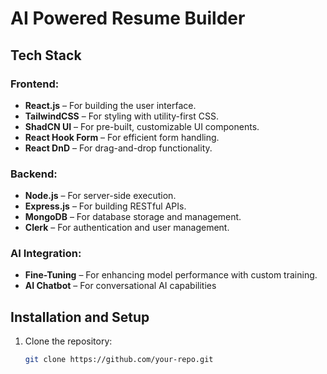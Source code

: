 # AI Powered Resume Builder

## Tech Stack

### Frontend:
- **React.js** – For building the user interface.
- **TailwindCSS** – For styling with utility-first CSS.
- **ShadCN UI** – For pre-built, customizable UI components.
- **React Hook Form** – For efficient form handling.
- **React DnD** – For drag-and-drop functionality.

### Backend:
- **Node.js** – For server-side execution.
- **Express.js** – For building RESTful APIs.
- **MongoDB** – For database storage and management.
- **Clerk** – For authentication and user management.

### AI Integration:
- **Fine-Tuning** – For enhancing model performance with custom training.
- **AI Chatbot** – For conversational AI capabilities

## Installation and Setup
1. Clone the repository:
   ```bash
   git clone https://github.com/your-repo.git




